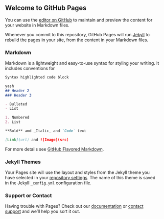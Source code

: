 ## Welcome to GitHub Pages

You can use the [editor on GitHub](https://github.com/yashrasniya/yash-rasniya/edit/master/README.md) to maintain and preview the content for your website in Markdown files.

Whenever you commit to this repository, GitHub Pages will run [Jekyll](https://jekyllrb.com/) to rebuild the pages in your site, from the content in your Markdown files.

### Markdown

Markdown is a lightweight and easy-to-use syntax for styling your writing. It includes conventions for

```markdown
Syntax highlighted code block

yash
## Header 2
### Header 3

- Bulleted
- List

1. Numbered
2. List

**Bold** and _Italic_ and `Code` text

[Link](url) and ![Image](src)
```

For more details see [GitHub Flavored Markdown](https://guides.github.com/features/mastering-markdown/).

### Jekyll Themes

Your Pages site will use the layout and styles from the Jekyll theme you have selected in your [repository settings](https://github.com/yashrasniya/yash-rasniya/settings). The name of this theme is saved in the Jekyll `_config.yml` configuration file.

### Support or Contact

Having trouble with Pages? Check out our [documentation](https://yashrasniya.github.io/yash-rasniya/contact) or [contact support](https://yashrasniya.github.io/yash-rasniya/contact) and we’ll help you sort it out.
